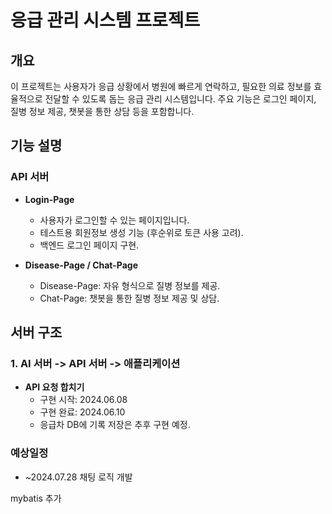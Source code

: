 # 응급 관리 시스템 프로젝트

## 개요
이 프로젝트는 사용자가 응급 상황에서 병원에 빠르게 연락하고, 필요한 의료 정보를 효율적으로 전달할 수 있도록 돕는 응급 관리 시스템입니다. 주요 기능은 로그인 페이지, 질병 정보 제공, 챗봇을 통한 상담 등을 포함합니다.

## 기능 설명

### API 서버
- **Login-Page**
  - 사용자가 로그인할 수 있는 페이지입니다.
  - 테스트용 회원정보 생성 기능 (후순위로 토큰 사용 고려).
  - 백엔드 로그인 페이지 구현.

- **Disease-Page / Chat-Page**
  - Disease-Page: 자유 형식으로 질병 정보를 제공.
  - Chat-Page: 챗봇을 통한 질병 정보 제공 및 상담.

## 서버 구조

### 1. AI 서버 -> API 서버 -> 애플리케이션
- **API 요청 합치기**
  - 구현 시작: 2024.06.08
  - 구현 완료: 2024.06.10
  - 응급차 DB에 기록 저장은 추후 구현 예정.


### 예상일정
- ~2024.07.28 채팅 로직 개발

mybatis 추가
